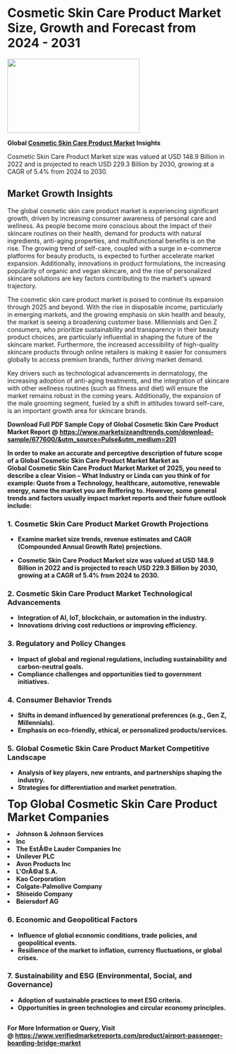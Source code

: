<H1>Cosmetic Skin Care Product Market Size, Growth and Forecast from 2024 - 2031</H1><img class="aligncenter size-medium wp-image-584254" src="https://thirdeyenews.in/wp-content/uploads/2024/09/Global-Market-Research-300x168.jpeg" alt="" width="300" height="168" /><p><strong>Global&nbsp;<a href="https://www.marketsizeandtrends.com/download-sample/677600/&amp;utm_source=Pulse&amp;utm_medium=201">Cosmetic Skin Care Product Market</a> Insights</strong></p><p>Cosmetic Skin Care Product Market size was valued at USD 148.9 Billion in 2022 and is projected to reach USD 229.3 Billion by 2030, growing at a CAGR of 5.4% from 2024 to 2030.</p><p><h2>Market Growth Insights</h2> <p>The global cosmetic skin care product market is experiencing significant growth, driven by increasing consumer awareness of personal care and wellness. As people become more conscious about the impact of their skincare routines on their health, demand for products with natural ingredients, anti-aging properties, and multifunctional benefits is on the rise. The growing trend of self-care, coupled with a surge in e-commerce platforms for beauty products, is expected to further accelerate market expansion. Additionally, innovations in product formulations, the increasing popularity of organic and vegan skincare, and the rise of personalized skincare solutions are key factors contributing to the market's upward trajectory.</p> <p><strong></strong></p> <p>The cosmetic skin care product market is poised to continue its expansion through 2025 and beyond. With the rise in disposable income, particularly in emerging markets, and the growing emphasis on skin health and beauty, the market is seeing a broadening customer base. Millennials and Gen Z consumers, who prioritize sustainability and transparency in their beauty product choices, are particularly influential in shaping the future of the skincare market. Furthermore, the increased accessibility of high-quality skincare products through online retailers is making it easier for consumers globally to access premium brands, further driving market demand.</p> <p>Key drivers such as technological advancements in dermatology, the increasing adoption of anti-aging treatments, and the integration of skincare with other wellness routines (such as fitness and diet) will ensure the market remains robust in the coming years. Additionally, the expansion of the male grooming segment, fueled by a shift in attitudes toward self-care, is an important growth area for skincare brands.</p> <p><strong></p><p><span class=""><strong>Download Full PDF Sample Copy of Global Cosmetic Skin Care Product Market Report</strong> @ <a href="https://www.marketsizeandtrends.com/download-sample/677600/&amp;utm_source=Pulse&amp;utm_medium=201" target="_blank">https://www.marketsizeandtrends.com/download-sample/677600/&amp;utm_source=Pulse&amp;utm_medium=201</a></span></p><p>In order to make an accurate and perceptive description of future scope of a Global&nbsp;Cosmetic Skin Care Product Market Market as Global&nbsp;Cosmetic Skin Care Product Market Market of 2025, you need to describe a clear Vision &ndash; What Industry or Linda can you think of for example: Quote from a Technology, healthcare, automotive, renewable energy, name the market you are Reffering to. However, some general trends and factors usually impact market reports and their future outlook include:</p><h3>1.&nbsp;<strong>Cosmetic Skin Care Product Market Growth Projections</strong></h3><ul><li>Examine market size trends, revenue estimates and CAGR (Compounded Annual Growth Rate) projections.</li><li><p>Cosmetic Skin Care Product Market size was valued at USD 148.9 Billion in 2022 and is projected to reach USD 229.3 Billion by 2030, growing at a CAGR of 5.4% from 2024 to 2030.</p></li></ul><h3>2.&nbsp;<strong>Cosmetic Skin Care Product Market Technological Advancements</strong></h3><ul><li>Integration of AI, IoT, blockchain, or automation in the industry.</li><li>Innovations driving cost reductions or improving efficiency.</li></ul><h3>3.&nbsp;<strong>Regulatory and Policy Changes</strong></h3><ul><li>Impact of global and regional regulations, including sustainability and carbon-neutral goals.</li><li>Compliance challenges and opportunities tied to government initiatives.</li></ul><h3>4.&nbsp;<strong>Consumer Behavior Trends</strong></h3><ul><li>Shifts in demand influenced by generational preferences (e.g., Gen Z, Millennials).</li><li>Emphasis on eco-friendly, ethical, or personalized products/services.</li></ul><h3>5.&nbsp;<strong>Global Cosmetic Skin Care Product Market Competitive Landscape</strong></h3><ul><li>Analysis of key players, new entrants, and partnerships shaping the industry.</li><li>Strategies for differentiation and market penetration.</li></ul><p data-pm-slice="1 1 []"><span style="color: inherit; font-family: inherit; font-size: 25px;">Top Global Cosmetic Skin Care Product Market Companies</span></p><div class="" data-test-id=""><p><li>Johnson & Johnson Services</li><li> Inc</li><li> The EstÃ©e Lauder Companies Inc</li><li> Unilever PLC</li><li> Avon Products Inc</li><li> L'OrÃ©al S.A.</li><li> Kao Corporation</li><li> Colgate-Palmolive Company</li><li> Shiseido Company</li><li> Beiersdorf AG</li></p></div><h3>6.&nbsp;<strong>Economic and Geopolitical Factors</strong></h3><ul><li>Influence of global economic conditions, trade policies, and geopolitical events.</li><li>Resilience of the market to inflation, currency fluctuations, or global crises.</li></ul><h3>7.&nbsp;<strong>Sustainability and ESG (Environmental, Social, and Governance)</strong></h3><ul><li>Adoption of sustainable practices to meet ESG criteria.</li><li>Opportunities in green technologies and circular economy principles.</li></ul><h2><strong style="font-size: 14px;">For More Information or Query, Visit @&nbsp;</strong><a style="background-color: #ffffff; font-size: 14px;" href="https://www.marketsizeandtrends.com/report/cosmetic-skin-care-product-market/" target="_blank">https://www.verifiedmarketreports.com/product/airport-passenger-boarding-bridge-market</a></h2>
